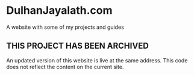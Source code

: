# DulhanJayalath.com
A website with some of my projects and guides

## THIS PROJECT HAS BEEN ARCHIVED
An updated version of this website is live at the same address. This code does not reflect the content on the current site.
